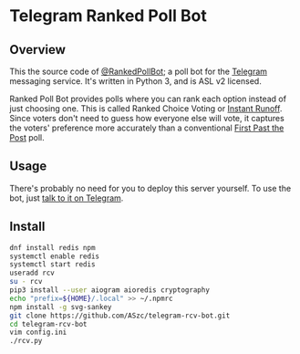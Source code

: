 # Telegram Ranked Poll Bot

## Overview

This the source code of [@RankedPollBot](https://t.me/RankedPollBot); a poll bot for the [Telegram](https://telegram.org/) messaging service. It's written in Python 3, and is ASL v2 licensed.

Ranked Poll Bot provides polls where you can rank each option instead of just choosing one. This is called Ranked Choice Voting or [Instant Runoff](https://en.wikipedia.org/wiki/Instant-runoff_voting). Since voters don't need to guess how everyone else will vote, it captures the voters' preference more accurately than a conventional [First Past the Post](https://en.wikipedia.org/wiki/First-past-the-post_voting) poll.

## Usage

There's probably no need for you to deploy this server yourself. To use the bot, just [talk to it on Telegram](https://t.me/RankedPollBot).

## Install

```bash
dnf install redis npm
systemctl enable redis
systemctl start redis
useradd rcv
su - rcv
pip3 install --user aiogram aioredis cryptography
echo "prefix=${HOME}/.local" >> ~/.npmrc
npm install -g svg-sankey
git clone https://github.com/ASzc/telegram-rcv-bot.git
cd telegram-rcv-bot
vim config.ini
./rcv.py
```
